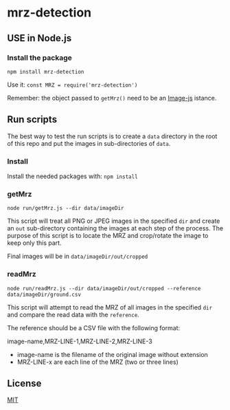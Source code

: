 # mrz-detection

## USE in Node.js

### Install the package

`npm install mrz-detection`

Use it:
`const MRZ = require('mrz-detection')`

Remember: the object passed to `getMrz()` need to be an [Image-js](https://www.npmjs.com/package/image-js) istance.

## Run scripts

The best way to test the run scripts is to create a `data` directory in the root of this repo and put
the images in sub-directories of `data`.

### Install

Install the needed packages with:
`npm install`

### getMrz

`node run/getMrz.js --dir data/imageDir`

This script will treat all PNG or JPEG images in the specified `dir` and create an `out` sub-directory
containing the images at each step of the process.
The purpose of this script is to locate the MRZ and crop/rotate the image to keep only this part.

Final images will be in `data/imageDir/out/cropped`

### readMrz

`node run/readMrz.js --dir data/imageDir/out/cropped --reference data/imageDir/ground.csv`

This script will attempt to read the MRZ of all images in the specified `dir` and compare the read
data with the `reference`.

The reference should be a CSV file with the following format:

image-name,MRZ-LINE-1,MRZ-LINE-2,MRZ-LINE-3

* image-name is the filename of the original image without extension
* MRZ-LINE-x are each line of the MRZ (two or three lines)

## License

[MIT](./LICENSE)
